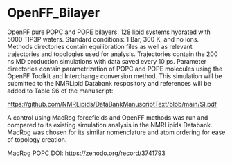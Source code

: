 # OpenFF_Bilayer

OpenFF pure POPC and POPE bilayers. 128 lipid systems hydrated with 5000 TIP3P waters. Standard conditions: 1 Bar, 300 K, and no ions. Methods directories contain equilibration files as well as relevant trajectories and topologies used for analysis. Trajectories contain the 200 ns MD production simulations with data saved every 10 ps. Parameter directories contain parametrization of POPC and POPE molecules using the OpenFF Toolkit and Interchange conversion method. This simulation will be submitted to the NMRLipid Databank respository and references will be added to Table S6 of the manuscript:

https://github.com/NMRLipids/DataBankManuscriptText/blob/main/SI.pdf

A control using MacRog forcefields and OpenFF methods was run and compared to its existing simulation analysis in the NMRLipids Databank. MacRog was chosen for its similar nomenclature and atom ordering for ease of topology creation.

MacRog POPC DOI: https://zenodo.org/record/3741793
